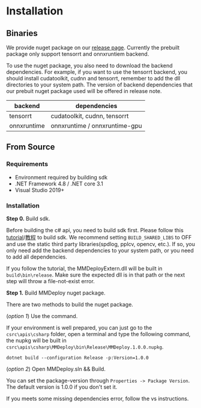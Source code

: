 # Installation

## Binaries

We provide nuget package on our [release page](https://github.com/open-mmlab/mmdeploy/releases). Currently the prebuilt package only support tensorrt and onnxruntiem backend. 

To use the nuget package, you also need to download the backend dependencies. For example, if you want to use the tensorrt backend, you should install cudatoolkit, cudnn and tensorrt, remember to add the dll directories to your system path. The version of backend dependencies that our prebuit nuget package used will be offered in release note.

| backend  | dependencies |
| ------------- | ------------- |
| tensorrt  | cudatoolkit, cudnn, tensorrt   |
| onnxruntime | onnxruntime / onnxruntime-gpu  |

## From Source

### Requirements

* Environment required by building sdk
* .NET Framework 4.8 / .NET core 3.1
* Visual Studio 2019+

### Installation
 
**Step 0.** Build sdk.

Before building the c# api, you need to build sdk first. Please follow this [tutorial](../../../docs/en/build/windows.md)/[教程](../../../docs/zh_cn/build/windows.md) to build sdk. We recommend setting `BUILD_SHARED_LIBS` to OFF and use the static third party libraries(spdlog, pplcv, opencv, etc.). If so, you only need add the backend dependencies to your system path, or you need to add all dependencies.

If you follow the tutorial, the MMDeployExtern.dll will be built in `build\bin\release`. Make sure the expected dll is in that path or the next step will throw a file-not-exist error.

**Step 1.** Build MMDeploy nuget package.

There are two methods to build the nuget package.

(*option 1*) Use the command.

If your environment is well prepared, you can just go to the `csrc\apis\csharp` folder, open a terminal and type the following command, the nupkg will be built in `csrc\apis\csharp\MMDeploy\bin\Release\MMDeploy.1.0.0.nupkg`.
```shell
dotnet build --configuration Release -p:Version=1.0.0
```

(*option 2*) Open MMDeploy.sln && Build.

You can set the package-version through `Properties -> Package Version`. The default version is 1.0.0 if you don't set it.

If you meets some missing dependencies error, follow the vs instructions.
